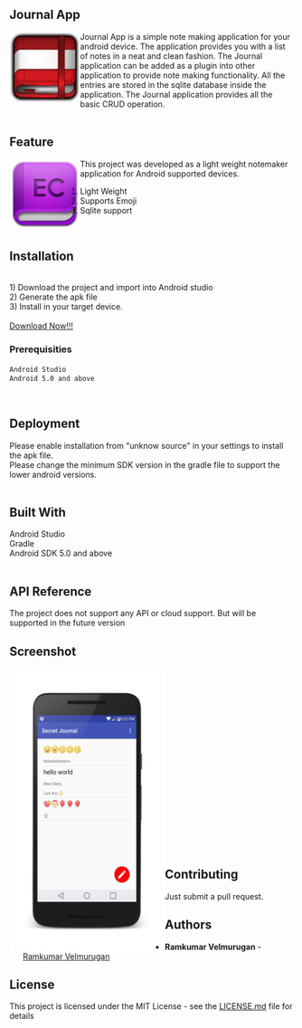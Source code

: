 ## Journal App
<img src="https://github.com/spkdroid/Journal-App/blob/master/icons/redicon.png"  align="left" height="125" width="125" >
Journal App is a simple note making application for your android device. 
The application provides you with a list of notes in a neat and clean fashion. The Journal application can be added as a plugin into other application to provide note making functionality. All the entries are stored in the sqlite database inside the application. The Journal application provides all the basic CRUD operation.
<br><br>

## Feature
<img src="https://github.com/spkdroid/Journal-App/blob/master/icons/purple.png"  align="left" height="125" width="125" >
This project was developed as a light weight notemaker application for Android supported devices.
<br>

1) Light Weight <br>
2) Supports Emoji<br>
3) Sqlite support<br>
<br>

## Installation
<br>
1) Download the project and import into Android studio <br>
2) Generate the apk file <br>
3) Install in your target device. <br>
<br>
<a href="https://github.com/spkdroid/Journal-App/blob/master/icons/app-debug.apk">Download Now!!!</a>
<br>

### Prerequisities

```
Android Studio
Android 5.0 and above
```
<br>

## Deployment

Please enable installation from "unknow source" in your settings to install the apk file. <br>
Please change the minimum SDK version in the gradle file to support the lower android versions. <br>
<br>

## Built With

Android Studio <br>
Gradle <br>
Android SDK 5.0 and above <br>
<br>

## API Reference

The project does not support any API or cloud support. But will be supported in the future version

## Screenshot

<img src="https://github.com/spkdroid/Journal-App/blob/master/icons/screen.png" align="left" height="500" width="275" >

<br><br><br><br><br><br><br><br><br><br><br><br><br><br><br><br><br><br><br>


## Contributing

Just submit a pull request.

## Authors

* **Ramkumar Velmurugan** - [Ramkumar Velmurugan](https://github.com/spkdroid/CV/)

## License

This project is licensed under the MIT License - see the [LICENSE.md](https://github.com/spkdroid/Journal-App/blob/master/License.md) file for details

